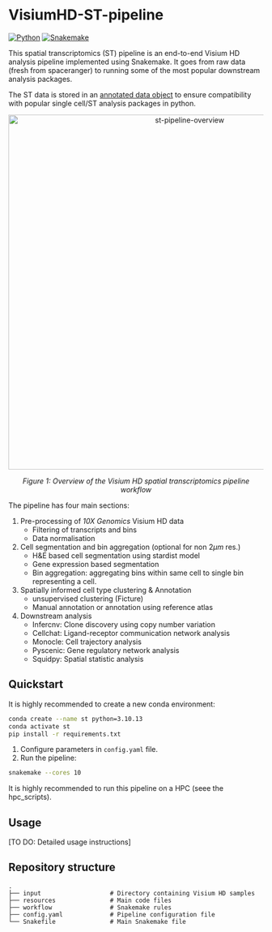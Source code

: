 # VisiumHD-ST-pipeline

[![Python](https://img.shields.io/badge/Python-3.10.13-blue.svg)](https://www.python.org/)
[![Snakemake](https://img.shields.io/badge/Snakemake-≥7.0.0-brightgreen.svg)](https://snakemake.readthedocs.io/)

This spatial transcriptomics (ST) pipeline is an end-to-end Visium HD analysis pipeline implemented using Snakemake. 
It goes from raw data (fresh from spaceranger) to running some of the most popular downstream analysis packages. 

The ST data is stored in an [annotated data object](https://anndata.readthedocs.io/en/stable/) to ensure compatibility with popular single cell/ST analysis packages in python.

<div align="center">
    <img src="meta/overview_figure.png" alt="st-pipeline-overview" width="700"/>
    <p><em>Figure 1: Overview of the Visium HD spatial transcriptomics pipeline workflow</em></p>
</div>

The pipeline has four main sections:  
1. Pre-processing of *10X Genomics* Visium HD data
    - Filtering of transcripts and bins
    - Data normalisation
2. Cell segmentation and bin aggregation (optional for non $2\mu m$ res.)
    - H&E based cell segmentation using stardist model
    - Gene expression based segmentation
    - Bin aggregation: aggregating bins within same cell to single bin representing a cell.
3. Spatially informed cell type clustering & Annotation
    - unsupervised clustering (Ficture)
    - Manual annotation or annotation using reference atlas
4. Downstream analysis
    - Infercnv: Clone discovery using copy number variation
    - Cellchat: Ligand-receptor communication network analysis
    - Monocle: Cell trajectory analysis
    - Pyscenic: Gene regulatory network analysis
    - Squidpy: Spatial statistic analysis




## Quickstart

It is highly recommended to create a new conda environment:
```bash
conda create --name st python=3.10.13
conda activate st
pip install -r requirements.txt
```

1. Configure parameters in `config.yaml` file.
2. Run the pipeline:
```bash
snakemake --cores 10
```
It is highly recommended to run this pipeline on a HPC (seee the hpc_scripts).  

## Usage

[TO DO: Detailed usage instructions]  





## Repository structure

```
.
├── input                   # Directory containing Visium HD samples
├── resources               # Main code files 
├── workflow                # Snakemake rules 
├── config.yaml             # Pipeline configuration file
└── Snakefile               # Main Snakemake file

```

